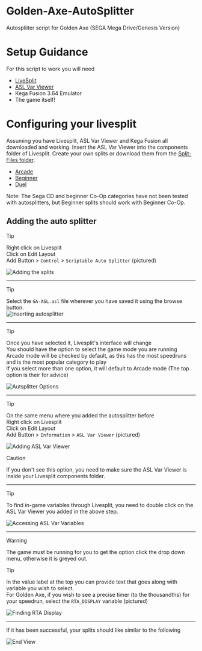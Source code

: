 # Golden-Axe-AutoSplitter
Autospliiter script for Golden Axe (SEGA Mega Drive/Genesis Version)

# Setup Guidance
For this script to work you will need
- [LiveSplit](https://github.com/LiveSplit/LiveSplit)
- [ASL Var Viewer](https://github.com/hawkerm/LiveSplit.ASLVarViewer)
- Kega Fusion 3.64 Emulator
- The game itself!

# Configuring your livesplit
Assuming you have Livesplit, ASL Var Viewer and Kega Fusion all downloaded and working. 
Insert the ASL Var Viewer into the components folder of Livesplit. 
Create your own splits or download them from the [Split-Files folder](/Split-Files/). 
- [Arcade](/Split-Files/Golden%20Axe%20-%20Arcade.lss)
- [Beginner](/Split-Files/Golden%20Axe%20-%20Beginner.lss)
- [Duel](/Split-Files/Golden%20Axe%20-%20The%20Duel.lss)

Note: The Sega CD and beginner Co-Op categories have not been tested with autosplitters, but Beginner splits should work with Beginner Co-Op.

## Adding the auto splitter
> [!TIP]
> Right click on Livesplit  
> Click on Edit Layout  
> Add Button > `Control` > `Scriptable Auto Splitter` (pictured)  

![Adding the splits](/Images/adding-scriptable-auto-splitter.png)

---

> [!TIP]
> Select the `GA-ASL.asl` file wherever you have saved it using the browse button.  
![Inserting autosplitter](/Images/selecting-auto-splitter-script-before.png)

---

> [!TIP]
> Once you have selected it, Livesplit's interface will change  
> You should have the option to select the game mode you are running  
> Arcade mode will be checked by default, as this has the most speedruns and is the most popular category to play  
> If you select more than one option, it will default to Arcade mode (The top option is their for advice)  

![Autsplitter Options](/Images/selecting-auto-splitter-script-after.png)

---

> [!TIP]
> On the same menu where you added the autosplitter before  
> Right click on Livesplit  
> Click on Edit Layout  
> Add Button > `Information` > `ASL Var Viewer` (pictured)  

![Adding ASL Var Viewer](/Images/Adding-Var-Viewer.png)

> [!CAUTION]
> If you don't see this option, you need to make sure the ASL Var Viewer is inside your Livesplit components folder.  

---

> [!TIP]
> To find in-game variables through Livesplit, you need to double click on the ASL Var Viewer you added in the above step.  

![Accessing ASL Var Variables](/Images/edit-layout-interface.png)

---

>[!WARNING]
> The game must be running for you to get the option click the drop down menu, otherwise it is greyed out.  

> [!TIP]
> In the value label at the top you can provide text that goes along with variable you wish to select.  
> For Golden Axe, if you wish to see a precise timer (to the thousandths) for your speedrun, select the `RTA_DISPLAY` variable (pictured)  

![Finding RTA Display](/Images/Finding-RTA-Variable-On-LiveSplit[Game-must-be-on].png)

---

If it has been successful, your splits should like similar to the following  

![End View](/Images/livesplit-appearance.png)